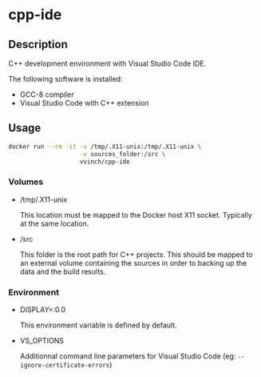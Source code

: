 # cpp-ide

## Description

C++ development environment with Visual Studio Code IDE.

The following software is installed:

- GCC-8 compiler
- Visual Studio Code with C++ extension

## Usage

```bash
docker run --rm -it -v /tmp/.X11-unix:/tmp/.X11-unix \
                    -v sources_folder:/src \
                    vvinch/cpp-ide
```

### Volumes

- /tmp/.X11-unix

   This location must be mapped to the Docker host X11 socket. Typically at the same location.

- /src

   This folder is the root path for C++ projects. This should be mapped to an external volume containing the sources in order to backing up the data and the build results.

### Environment

- DISPLAY=:0.0

   This environment variable is defined by default.

- VS_OPTIONS

   Additionnal command line parameters for Visual Studio Code (eg: ```--ignore-certificate-errors```)